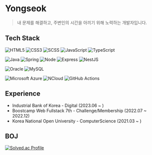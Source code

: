 # Yongseok
> 내 문제를 해결하고, 주변인의 시간을 아끼기 위해 노력하는 개발자입니다.

## Tech Stack
  ![HTML5](https://img.shields.io/badge/HTML5-E34F26?style=flat-square&logo=HTML5&logoColor=white)
  ![CSS3](https://img.shields.io/badge/CSS3-1572B6?style=flat-square&logo=css3&logoColor=white)
  ![SCSS](https://img.shields.io/badge/SCSS-CC6699?style=flat-square&logo=Sass&logoColor=white)
  ![JavaScript](https://img.shields.io/badge/JavaScript-F7DF1E?style=flat-square&logo=javascript&logoColor=white)
  ![TypeScript](https://img.shields.io/badge/TypeScript-3178C6?style=flat-square&logo=typescript&logoColor=white)


  ![Java](https://img.shields.io/badge/Java-007396?style=flat-square&logo=Java&logoColor=white)
  ![Spring](https://img.shields.io/badge/Spring-6DB33F?style=flat-square&logo=Spring&logoColor=white)
  ![Node](https://img.shields.io/badge/Node.js-43853D?style=flat-square&logo=node.js&logoColor=white)
  ![Express](https://img.shields.io/badge/Express-000000?style=flat-square&logo=Express&logoColor=white)
  ![NestJS](https://img.shields.io/badge/Nestjs-e32743?style=flat-square&logo=Nestjs&logoColor=white)


  ![Oracle](https://img.shields.io/badge/Oracle-F80000?style=flat-square&logo=Oracle&logoColor=white)
  ![MySQL](https://img.shields.io/badge/MySQL-4479A1?style=flat-square&logo=mysql&logoColor=white)
  
  
  ![Microsoft Azure](https://img.shields.io/badge/Azure-0078D4?style=flat-square&logo=MicrosoftAzure&logoColor=white)
  ![NCloud](https://img.shields.io/badge/NCloud-03C75A?style=flat-square&logo=Naver&logoColor=white)
  ![GitHub Actions](https://img.shields.io/badge/Actions-2088FF?style=flat-square&logo=GitHubActions&logoColor=white)


## Experience
- Industrial Bank of Korea - Digital (2023.06 ~ )
- Boostcamp Web Fullstack 7th - Challenge/Membership (2022.07 ~ 2022.12)
- Korea National Open University - ComputerScience (2021.03 ~ )

## BOJ
[![Solved.ac Profile](http://mazassumnida.wtf/api/v2/generate_badge?boj=yongseok)](https://solved.ac/yongseok/)
